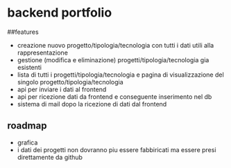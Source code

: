 # backend portfolio

##features

- creazione nuovo progetto/tipologia/tecnologia con tutti i dati utili alla rappresentazione
- gestione (modifica e eliminazione) progetti/tipologia/tecnologia gia esistenti
- lista di tutti i progetti/tipologia/tecnologia e pagina di visualizzazione del singolo progetto/tipologia/tecnologia
- api per inviare i dati al frontend
- api per ricezione dati da frontend e conseguente inserimento nel db
- sistema di mail dopo la ricezione di dati dal frontend

## roadmap

- grafica
- i dati dei progetti non dovranno piu essere fabbiricati ma essere presi direttamente da github

